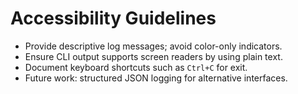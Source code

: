 # Accessibility Guidelines

- Provide descriptive log messages; avoid color-only indicators.
- Ensure CLI output supports screen readers by using plain text.
- Document keyboard shortcuts such as `Ctrl+C` for exit.
- Future work: structured JSON logging for alternative interfaces.
